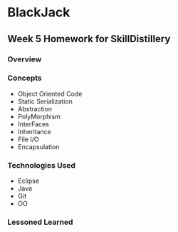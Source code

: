 
# BlackJack
## Week 5 Homework for SkillDistillery
### Overview

### Concepts
- Object Oriented Code
- Static Serialization
- Abstraction
- PolyMorphism
- InterFaces
- Inheritance
- File I/O
- Encapsulation

### Technologies Used
- Eclipse
- Java
- Git
- OO

### Lessoned Learned
